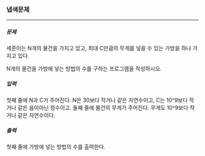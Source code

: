 ### 냅색문제

***

##### 문제

세준이는 N개의 물건을 가지고 있고, 최대 C만큼의 무게를 넣을 수 있는 가방을 하나 가지고 있다.                

N개의 물건을 가방에 넣는 방법의 수를 구하는 프로그램을 작성하시오.                      

##### 입력

첫째 줄에 N과 C가 주어진다. N은 30보다 작거나 같은 자연수이고, C는 10^9보다 작거나 같은 음이아닌 정수이고. 둘째 줄에 물건의 무게가 주어진다. 무게도 10^9보다 작거나 같은 자연수이다.                       

##### 출력

첫째 줄에 가방에 넣는 방법의 수를 출력한다.                           

                
 